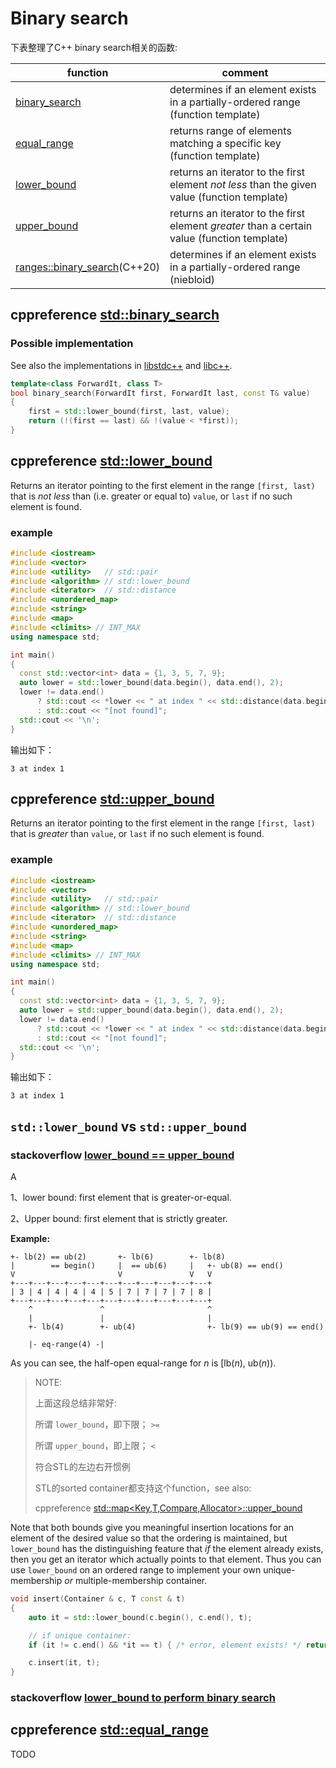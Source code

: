 # Binary search

下表整理了C++ binary search相关的函数: 

|function|comment|
| ------------------------------------------------------------ | ------------------------------------------------------------ |
|[binary_search](https://en.cppreference.com/w/cpp/algorithm/binary_search)|determines if an element exists in a partially-ordered range<br/>(function template)|
| [equal_range](https://en.cppreference.com/w/cpp/algorithm/equal_range) | returns range of elements matching a specific key (function template) |
| [lower_bound](https://en.cppreference.com/w/cpp/algorithm/lower_bound) | returns an iterator to the first element *not less* than the given value (function template) |
| [upper_bound](https://en.cppreference.com/w/cpp/algorithm/upper_bound) | returns an iterator to the first element *greater* than a certain value (function template) |
| [ranges::binary_search](https://en.cppreference.com/w/cpp/algorithm/ranges/binary_search)(C++20) | determines if an element exists in a partially-ordered range (niebloid) |



## cppreference [std::binary_search](https://en.cppreference.com/w/cpp/algorithm/binary_search)



### Possible implementation

See also the implementations in [libstdc++](https://github.com/gcc-mirror/gcc/blob/d9375e490072d1aae73a93949aa158fcd2a27018/libstdc%2B%2B-v3/include/bits/stl_algo.h#L2236) and [libc++](https://github.com/llvm-mirror/libcxx/blob/a12cb9d211019d99b5875b6d8034617cbc24c2cc/include/algorithm#L4320).

```C++
template<class ForwardIt, class T>
bool binary_search(ForwardIt first, ForwardIt last, const T& value)
{
    first = std::lower_bound(first, last, value);
    return (!(first == last) && !(value < *first));
}
```



## cppreference [std::lower_bound](https://en.cppreference.com/w/cpp/algorithm/lower_bound)

Returns an iterator pointing to the first element in the range `[first, last)` that is *not less* than (i.e. greater or equal to) `value`, or `last` if no such element is found.

### example

```c++
#include <iostream>
#include <vector>
#include <utility>   // std::pair
#include <algorithm> // std::lower_bound
#include <iterator>  // std::distance
#include <unordered_map>
#include <string>
#include <map>
#include <climits> // INT_MAX
using namespace std;

int main()
{
  const std::vector<int> data = {1, 3, 5, 7, 9};
  auto lower = std::lower_bound(data.begin(), data.end(), 2);
  lower != data.end()
      ? std::cout << *lower << " at index " << std::distance(data.begin(), lower)
      : std::cout << "[not found]";
  std::cout << '\n';
}
```

输出如下：

```
3 at index 1
```



## cppreference [std::upper_bound](https://en.cppreference.com/w/cpp/algorithm/upper_bound)

Returns an iterator pointing to the first element in the range `[first, last)` that is *greater* than `value`, or `last` if no such element is found.

### example

```c++
#include <iostream>
#include <vector>
#include <utility>   // std::pair
#include <algorithm> // std::lower_bound
#include <iterator>  // std::distance
#include <unordered_map>
#include <string>
#include <map>
#include <climits> // INT_MAX
using namespace std;

int main()
{
  const std::vector<int> data = {1, 3, 5, 7, 9};
  auto lower = std::upper_bound(data.begin(), data.end(), 2);
  lower != data.end()
      ? std::cout << *lower << " at index " << std::distance(data.begin(), lower)
      : std::cout << "[not found]";
  std::cout << '\n';
}
```

输出如下：

```
3 at index 1
```



## `std::lower_bound` vs `std::upper_bound`

### stackoverflow [lower_bound == upper_bound](https://stackoverflow.com/questions/12158948/lower-bound-upper-bound)

A

1、lower bound: first element that is greater-or-equal.

2、Upper bound: first element that is strictly greater.

**Example:**

```
+- lb(2) == ub(2)       +- lb(6)        +- lb(8)
|        == begin()     |  == ub(6)     |   +- ub(8) == end()
V                       V               V   V
+---+---+---+---+---+---+---+---+---+---+---+
| 3 | 4 | 4 | 4 | 4 | 5 | 7 | 7 | 7 | 7 | 8 |
+---+---+---+---+---+---+---+---+---+---+---+
    ^               ^                       ^
    |               |                       |
    +- lb(4)        +- ub(4)                +- lb(9) == ub(9) == end()

    |- eq-range(4) -|
```

As you can see, the half-open equal-range for *n* is [lb(*n*), ub(*n*)).

> NOTE: 
>
> 上面这段总结非常好: 
>
> 所谓 `lower_bound`，即下限； `>=`
>
> 所谓 `upper_bound`，即上限； `<`
>
> 符合STL的左边右开惯例
>
> STL的sorted container都支持这个function，see also:
>
> cppreference [std::map<Key,T,Compare,Allocator>::upper_bound](https://en.cppreference.com/w/cpp/container/map/upper_bound)

Note that both bounds give you meaningful insertion locations for an element of the desired value so that the ordering is maintained, but `lower_bound` has the distinguishing feature that *if* the element already exists, then you get an iterator which actually points to that element. Thus you can use `lower_bound` on an ordered range to implement your own unique-membership *or* multiple-membership container.

```c++
void insert(Container & c, T const & t)
{
    auto it = std::lower_bound(c.begin(), c.end(), t);

    // if unique container:
    if (it != c.end() && *it == t) { /* error, element exists! */ return; }

    c.insert(it, t);
}
```



### stackoverflow [lower_bound to perform binary search](https://stackoverflow.com/questions/30352231/lower-bound-to-perform-binary-search)



## cppreference [std::equal_range](https://en.cppreference.com/w/cpp/algorithm/equal_range)

TODO

